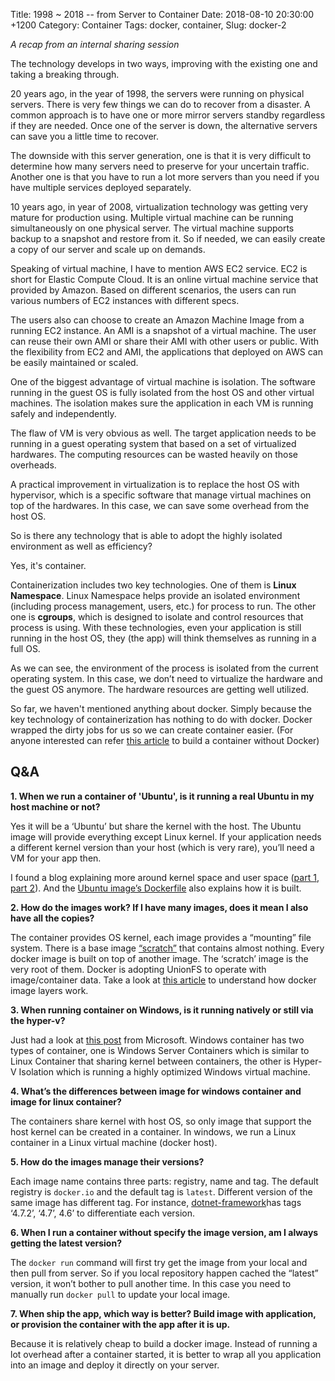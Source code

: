 Title: 1998 ~ 2018 -- from Server to Container
Date: 2018-08-10 20:30:00 +1200
Category: Container
Tags: docker, container, 
Slug: docker-2

_A recap from an internal sharing session_

The technology develops in two ways, improving with the existing one and taking a breaking through.

20 years ago, in the year of 1998, the servers were running on physical servers. There is very few things we can do to recover from a disaster. A common approach is to have one or more mirror servers standby regardless if they are needed. Once one of the server is down, the alternative servers can save you a little time to recover.

The downside with this server generation, one is that it is very difficult to determine how many servers need to preserve for your uncertain traffic. Another one is that you have to run a lot more servers than you need if you have multiple services deployed separately.

10 years ago, in year of 2008, virtualization technology was getting very mature for production using. Multiple virtual machine can be running simultaneously on one physical server. The virtual machine supports backup to a snapshot and restore from it. So if needed, we can easily create a copy of our server and scale up on demands.

Speaking of virtual machine, I have to mention AWS EC2 service. EC2 is short for Elastic Compute Cloud. It is an online virtual machine service that provided by Amazon. Based on different scenarios, the users can run various numbers of EC2 instances with different specs. 

The users also can choose to create an Amazon Machine Image from a running EC2 instance. An AMI is a snapshot of a virtual machine. The user can reuse their own AMI or share their AMI with other users or public. With the flexibility from EC2 and AMI, the applications that deployed on AWS can be easily maintained or scaled.

One of the biggest advantage of virtual machine is isolation. The software running in the guest OS is fully isolated from the host OS and other virtual machines. The isolation makes sure the application in each VM is running safely and independently. 

The flaw of VM is very obvious as well. The target application needs to be running in a guest operating system that based on a set of virtualized hardwares. The computing resources can be wasted heavily on those overheads.

A practical improvement in virtualization is to replace the host OS with hypervisor, which is a specific software that manage virtual machines on top of the hardwares. In this case, we can save some overhead from the host OS.

So is there any technology that is able to adopt the highly isolated environment as well as efficiency? 

Yes, it's container.

Containerization includes two key technologies. One of them is **Linux Namespace**. Linux Namespace helps provide an isolated environment (including process management, users, etc.) for process to run. The other one is **cgroups**, which is designed to isolate and control resources that process is using. With these technologies, even your application is still running in the host OS, they (the app) will think themselves as running in a full OS.

As we can see, the environment of the process is isolated from the current operating system. In this case, we don’t need to virtualize the hardware and the guest OS anymore. The hardware resources are getting well utilized.

So far, we haven't mentioned anything about docker. Simply because the key technology of containerization has nothing to do with docker. Docker wrapped the dirty jobs for us so we can create container easier. (For anyone interested can refer [this article][1] to build a container without Docker)



## Q&A

**1. When we run a container of 'Ubuntu', is it running a real Ubuntu in my host machine or not?**

Yes it will be a ‘Ubuntu’ but share the kernel with the host. The Ubuntu image will provide everything except Linux kernel. If your application needs a different kernel version than your host (which is very rare), you’ll need a VM for your app then.

 I found a blog explaining more around kernel space and user space ([part 1][2], [part 2][3]).  And the [Ubuntu image’s Dockerfile][4] also explains how it is built.


**2. How do the images work? If I have many images, does it mean I also have all the copies?**

The container provides OS kernel, each image provides a “mounting” file system. There is a base image [“scratch”][5] that contains almost nothing. Every docker image is built on top of another image. The ‘scratch’ image is the very root of them. Docker is adopting UnionFS to operate with image/container data. Take a look at [this article][6] to understand how docker image layers work.  


**3. When running container on Windows, is it running natively or still via the hyper-v?**

Just had a look at [this post][7] from Microsoft. Windows container has two types of container, one is Windows Server Containers which is similar to Linux Container that sharing kernel between containers, the other is Hyper-V Isolation which is running a highly optimized Windows virtual machine.

**4. What’s the differences between image for windows container and image for linux container?**

The containers share kernel with host OS, so only image that support the host kernel can be created in a container. In windows, we run a Linux container in a Linux virtual machine (docker host).

**5. How do the images manage their versions?**

Each image name contains three parts: registry, name and tag. The default registry is `docker.io` and the default tag is `latest`. Different version of the same image has different tag. For instance, [dotnet-framework][8]has tags ‘4.7.2’, ‘4.7’, 4.6’ to differentiate each version.

**6. When I run a container without specify the image version, am I always getting the latest version?**

The `docker run` command will first try get the image from your local and then pull from server. So if you local repository happen cached the “latest” version, it won’t bother to pull another time. In this case you need to manually run `docker pull` to update your local image.


**7. When ship the app, which way is better? Build image with application, or provision the container with the app after it is up.**

Because it is relatively cheap to build a docker image. Instead of running a lot overhead after a container started, it is better to wrap all you application into an image and deploy it directly on your server.

[1]:	https://ericchiang.github.io/post/containers-from-scratch/
[2]:	https://rhelblog.redhat.com/2015/07/29/architecting-containers-part-1-user-space-vs-kernel-space/
[3]:	https://rhelblog.redhat.com/2015/09/17/architecting-containers-part-2-why-the-user-space-matters-2/
[4]:	https://hub.docker.com/_/ubuntu/
[5]:	https://docs.docker.com/samples/library/scratch/
[6]:	https://docs.docker.com/storage/storagedriver/
[7]:	https://docs.microsoft.com/en-us/virtualization/windowscontainers/about/
[8]:	https://hub.docker.com/r/microsoft/dotnet-framework/